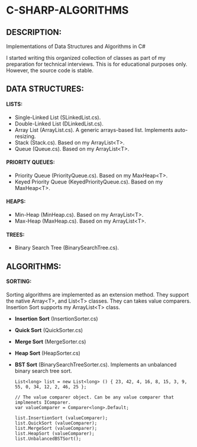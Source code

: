 # C-SHARP-ALGORITHMS

## DESCRIPTION:
Implementations of Data Structures and Algorithms in C#

I started writing this organized collection of classes as part of my preparation for technical interviews. This is for educational purposes only. However, the source code is stable.

## DATA STRUCTURES:

#### LISTS:

 * Single-Linked List (SLinkedList.cs).
 * Double-Linked List (DLinkedList.cs).
 * Array List (ArrayList.cs). A generic arrays-based list. Implements auto-resizing.
 * Stack (Stack.cs). Based on my ArrayList\<T\>.
 * Queue (Queue.cs). Based on my ArrayList\<T\>.

#### PRIORITY QUEUES:

 * Priority Queue (PriorityQueue.cs). Based on my MaxHeap\<T\>.
 * Keyed Priority Queue (KeyedPriorityQueue.cs). Based on my MaxHeap\<T\>.

#### HEAPS:

 * Min-Heap (MinHeap.cs). Based on my ArrayList\<T\>.
 * Max-Heap (MaxHeap.cs). Based on my ArrayList\<T\>.
 
#### TREES:

 * Binary Search Tree (BinarySearchTree.cs).

## ALGORITHMS:

#### SORTING:
Sorting algorithms are implemented as an extension method. They support the native Array\<T\>, and List\<T\> classes. They can takes value comparers. Insertion Sort supports my ArrayList\<T\> class.

  * **Insertion Sort** (InsertionSorter.cs)
  * **Quick Sort** (QuickSorter.cs)
  * **Merge Sort** (MergeSorter.cs)
  * **Heap Sort** (HeapSorter.cs)
  * **BST Sort** (BinarySearchTreeSorter.cs). Implements an unbalanced binary search tree sort.

    ```
    List<long> list = new List<long> () { 23, 42, 4, 16, 8, 15, 3, 9, 55, 0, 34, 12, 2, 46, 25 };
    
    // The value comparer object. Can be any value comparer that implmenets IComparer.
    var valueComparer = Comparer<long>.Default;
    
    list.InsertionSort (valueComparer);
    list.QuickSort (valueComparer);
    list.MergeSort (valueComparer);
    list.HeapSort (valueComparer);
    list.UnbalancedBSTSort();
    ```
